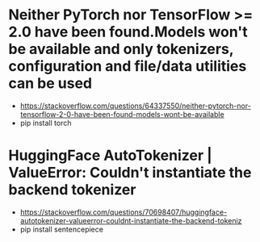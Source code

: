 # Neither PyTorch nor TensorFlow >= 2.0 have been found.Models won't be available and only tokenizers, configuration and file/data utilities can be used
+ https://stackoverflow.com/questions/64337550/neither-pytorch-nor-tensorflow-2-0-have-been-found-models-wont-be-available
+ pip install torch

# HuggingFace AutoTokenizer | ValueError: Couldn't instantiate the backend tokenizer
+ https://stackoverflow.com/questions/70698407/huggingface-autotokenizer-valueerror-couldnt-instantiate-the-backend-tokeniz
+ pip install sentencepiece

# 